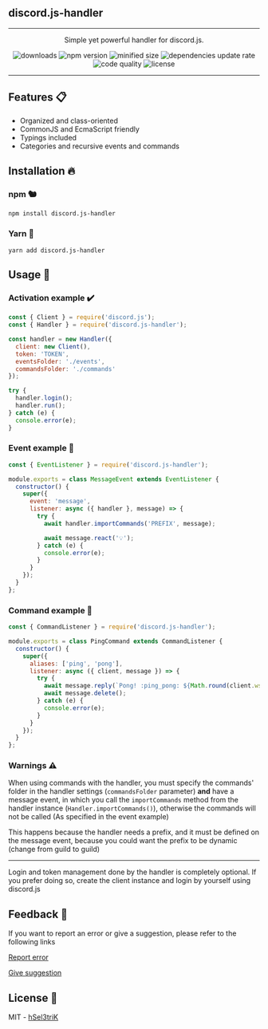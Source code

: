 ## discord.js-handler

---

<p align="center">
  <span>Simple yet powerful handler for discord.js.</span>
</p>

<p align="center">
  <img src="https://img.shields.io/npm/dw/discord.js-handler?color=dc143c&style=flat-square" alt="downloads">
  <img src="https://img.shields.io/npm/v/discord.js-handler?style=flat-square&color=9400d3" alt="npm version">
  <img src="https://img.shields.io/bundlephobia/min/discord.js-handler?style=flat-square&color=ff6347" alt="minified size">
  <img src="https://img.shields.io/librariesio/release/npm/discord.js-handler?style=flat-square" alt="dependencies update rate">
  <img src="https://img.shields.io/codacy/grade/cc7816940cc0458c82aae1054431d011?style=flat-square" alt="code quality">
  <img src="https://img.shields.io/npm/l/discord.js-handler?style=flat-square&color=4169e1" alt="license">
</p>

---

## Features 📋

- Organized and class-oriented
- CommonJS and EcmaScript friendly
- Typings included
- Categories and recursive events and commands

## Installation 🔥

### npm 🐿️

```
npm install discord.js-handler
```

### Yarn 🧶

```
yarn add discord.js-handler
```

## Usage 🚀

### Activation example ✔️

```js
const { Client } = require('discord.js');
const { Handler } = require('discord.js-handler');

const handler = new Handler({
  client: new Client(),
  token: 'TOKEN',
  eventsFolder: './events',
  commandsFolder: './commands'
});

try {
  handler.login();
  handler.run();
} catch (e) {
  console.error(e);
}
```

### Event example 📡

```js
const { EventListener } = require('discord.js-handler');

module.exports = class MessageEvent extends EventListener {
  constructor() {
    super({
      event: 'message',
      listener: async ({ handler }, message) => {
        try {
          await handler.importCommands('PREFIX', message);

          await message.react('💡');
        } catch (e) {
          console.error(e);
        }
      }
    });
  }
};
```

### Command example 📡

```js
const { CommandListener } = require('discord.js-handler');

module.exports = class PingCommand extends CommandListener {
  constructor() {
    super({
      aliases: ['ping', 'pong'],
      listener: async ({ client, message }) => {
        try {
          await message.reply(`Pong! :ping_pong: ${Math.round(client.ws.ping)}ms`);
          await message.delete();
        } catch (e) {
          console.error(e);
        }
      }
    });
  }
};
```

### Warnings ⚠️

When using commands with the handler, you must specify the commands' folder in the handler settings (`commandsFolder` parameter) **and** have a message event, in which you call the `importCommands` method from the handler instance (`Handler.importCommands()`), otherwise the commands will not be called (As specified in the event example)

This happens because the handler needs a prefix, and it must be defined on the message event, because you could want the prefix to be dynamic (change from guild to guild)

---

Login and token management done by the handler is completely optional. If you prefer doing so, create the client instance and login by yourself using discord.js

## Feedback 👥

If you want to report an error or give a suggestion, please refer to the following links

[Report error](https://github.com/hSel3triK/discord.js-handler/issues/new?assignees=&labels=&template=bug_report.md&title=)

[Give suggestion](https://github.com/hSel3triK/discord.js-handler/issues/new?assignees=&labels=&template=feature_request.md&title=)

## License 📝

MIT - [hSel3triK](https://github.com/hSel3triK/)
